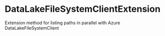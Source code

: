 # DataLakeFileSystemClientExtension
Extension method for listing paths in parallel with Azure DataLakeFileSystemClient
